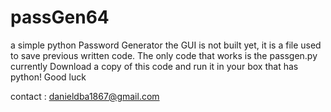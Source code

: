 # passGen64
a simple python Password Generator
the GUI is not built yet, it is a file used to save previous written code. 
The only code that works is the passgen.py currently
Download a copy of this code and run it in your box that has python!
Good luck

contact : danieldba1867@gmail.com
